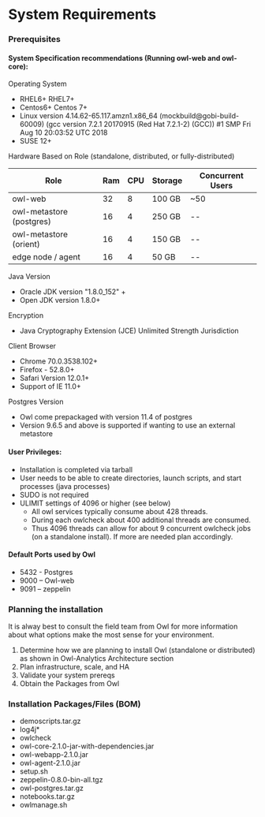 # System Requirements



### Prerequisites

#### System Specification recommendations (Running owl-web and owl-core):

Operating System

* RHEL6+ RHEL7+ 
* Centos6+ Centos 7+
* Linux version 4.14.62-65.117.amzn1.x86\_64 (mockbuild@gobi-build-60009) (gcc version 7.2.1 20170915 (Red Hat 7.2.1-2) (GCC)) #1 SMP Fri Aug 10 20:03:52 UTC 2018
* SUSE 12+

Hardware Based on Role (standalone, distributed, or fully-distributed)

| Role                     | Ram | CPU | Storage | Concurrent Users |
| ------------------------ | --- | --- | ------- | ---------------- |
| owl-web                  | 32  | 8   | 100 GB  | \~50             |
| owl-metastore (postgres) | 16  | 4   | 250 GB  | --               |
| owl-metastore (orient)   | 16  | 4   | 150 GB  | --               |
| edge node / agent        | 16  | 4   | 50 GB   | --               |

Java Version

* Oracle JDK version "1.8.0\_152" +
* Open JDK version 1.8.0+

Encryption

* Java Cryptography Extension (JCE) Unlimited Strength Jurisdiction

Client Browser

* Chrome 70.0.3538.102+
* Firefox - 52.8.0+
* Safari Version 12.0.1+
* Support of IE 11.0+

Postgres Version

* Owl come prepackaged with version 11.4 of postgres
* Version 9.6.5 and above is supported if wanting to use an external metastore

#### User Privileges:

* Installation is completed via tarball
* User needs to be able to create directories, launch scripts, and start processes (java processes)
* SUDO is not required
* ULIMIT settings of 4096 or higher (see below)
  * All owl services typically consume about 428 threads.
  * During each owlcheck about 400 additional threads are consumed.
  * Thus 4096 threads can allow for about 9 concurrent owlcheck jobs (on a standalone install).  If more are needed plan accordingly.

#### Default Ports used by Owl

* 5432 - Postgres
* 9000 – Owl-web
* 9091 – zeppelin

### Planning the installation

It is alway best to consult the field team from Owl for more information about what options make the most sense for your environment.

1. Determine how we are planning to install Owl (standalone or distributed) as shown in Owl-Analytics Architecture section
2. Plan infrastructure, scale, and HA
3. Validate your system prereqs
4. Obtain the Packages from Owl

### Installation Packages/Files (BOM)

* demoscripts.tar.gz
* log4j\*
* owlcheck
* owl-core-2.1.0-jar-with-dependencies.jar
* owl-webapp-2.1.0.jar
* owl-agent-2.1.0.jar
* setup.sh
* zeppelin-0.8.0-bin-all.tgz
* owl-postgres.tar.gz
* notebooks.tar.gz
* owlmanage.sh
